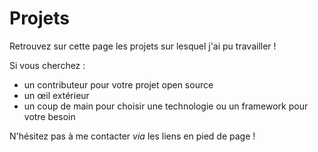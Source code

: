 # Projets

Retrouvez sur cette page les projets sur lesquel j'ai pu travailler !

Si vous cherchez :

- un contributeur pour votre projet open source
- un œil extérieur
- un coup de main pour choisir une technologie ou un framework pour votre besoin

N'hésitez pas à me contacter _via_ les liens en pied de page !